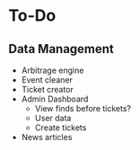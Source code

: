 # To-Do 

## Data Management
- Arbitrage engine
- Event cleaner
- Ticket creator
- Admin Dashboard
    - View finds before tickets?
    - User data
    - Create tickets
- News articles

